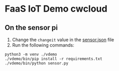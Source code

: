 # FaaS IoT Demo cwcloud

## On the sensor pi

1. Change the `changeit` value in the [sensor.json](./sensor.json) file
2. Run the following commands:

```shell
python3 -m venv ./vdemo
./vdemo/bin/pip install -r requirements.txt
./vdemo/bin/python sensor.py
```
